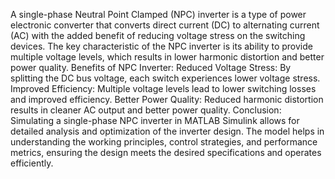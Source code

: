 A single-phase Neutral Point Clamped (NPC) inverter is a type of power electronic converter that converts direct current (DC) to alternating current (AC) with the added benefit of reducing voltage stress on the switching devices. The key characteristic of the NPC inverter is its ability to provide multiple voltage levels, which results in lower harmonic distortion and better power quality.
Benefits of NPC Inverter:
Reduced Voltage Stress: By splitting the DC bus voltage, each switch experiences lower voltage stress.
Improved Efficiency: Multiple voltage levels lead to lower switching losses and improved efficiency.
Better Power Quality: Reduced harmonic distortion results in cleaner AC output and better power quality.
Conclusion:
Simulating a single-phase NPC inverter in MATLAB Simulink allows for detailed analysis and optimization of the inverter design. The model helps in understanding the working principles, control strategies, and performance metrics, ensuring the design meets the desired specifications and operates efficiently.
